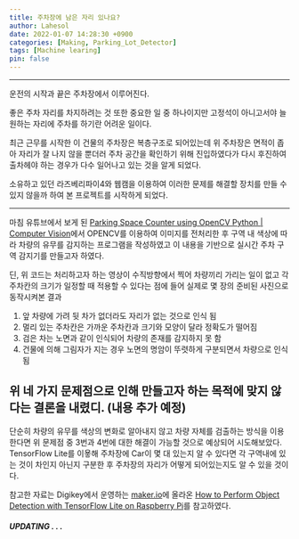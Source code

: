 ```yaml
---
title: 주차장에 남은 자리 있나요?
author: Lahesol
date: 2022-01-07 14:28:30 +0900
categories: [Making, Parking_Lot_Detector]
tags: [Machine learing]
pin: false
---
```


------------------------------------

운전의 시작과 끝은 주차장에서 이루어진다.  

좋은 주차 자리를 차지하려는 것 또한 중요한 일 중 하나이지만 고정석이 아니고서야 늘 원하는 자리에 주차를 하기란 어려운 일이다.  

최근 근무를 시작한 이 건물의 주차장은 복층구조로 되어있는데 위 주차장은 면적이 좁아 자리가 잘 나지 않을 뿐더러 주차 공간을 확인하기 위해 진입하였다가 다시 후진하여 출차헤야 하는 경우가 다수 일어나고 있는 것을 알게 되었다.

소유하고 있던 라즈베리파이4와 웹캠을 이용하여 이러한 문제를 해결할 장치를 만들 수 있지 않을까 하여 본 프로젝트를 시작하게 되었다.

-------------------------

마침 유튜브에서 보게 된 [Parking Space Counter using OpenCV Python | Computer Vision](https://www.youtube.com/watch?v=caKnQlCMIYI&t=800s)에서 OPENCV를 이용하여 이미지를 전처리한 후 구역 내 색상에 따라 차량의 유무를 감지하는 프로그램을 작성하였고 이 내용을 기반으로 실시간 주차 구역 감지기를 만들고자 하였다.

딘, 위 코드는 처리하고자 하는 영상이 수직방향에서 찍어 차량끼리 가리는 일이 없고 각 주차칸의 크기가 일정할 때 적용할 수 있다는 점에 들어 실제로 몇 장의 준비된 사진으로 동작시켜본 결과 

1. 앞 차량에 가려 뒷 차가 없더라도 자리가 없는 것으로 인식 됨
2. 멀리 있는 주차칸은 가까운 주차칸과 크기와 모양이 달라 정확도가 떨어짐
3. 검은 차는 노면과 같이 인식되어 차량의 존재를 감지하지 못 함
4. 건물에 의해 그림자가 지는 경우 노면의 명암이 뚜렷하게 구분되면서 차량으로 인식됨

위 네 가지 문제점으로 인해 만들고자 하는 목적에 맞지 않다는 결론을 내렸디.
(내용 추가 예정)
---------------

단순히 차량의 유무를 색상의 변화로 알아내지 않고 차량 자체를 검출하는 방식을 이용한다면 위 문제점 중 3번과 4번에 대한 해결이 가능할 것으로 예상되어 시도해보았다. TensorFlow Lite를 이욯해 주차장에 Car이 몇 대 있는지 알 수 있다면 각 구역내에 있는 것이 차인지 아닌지 구분한 후 주차장의 자리가 어떻게 되어있는지도 알 수 있을 것이다.

참고한 자료는 Digikey에서 운영하는 [maker.io](https://www.digikey.kr/en/maker)에 올라온 [How to Perform Object Detection with TensorFlow Lite on Raspberry Pi](https://www.digikey.kr/en/maker/projects/how-to-perform-object-detection-with-tensorflow-lite-on-raspberry-pi/b929e1519c7c43d5b2c6f89984883588)를 참고하였다.

#### *UPDATING . . .*
